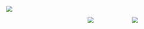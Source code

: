 <p align="center">

[![](https://files.catbox.moe/hxgqir.png)](https://rentry.co/bllkraiders)
</p>

<p align="center">

ㅤㅤㅤㅤㅤㅤㅤㅤㅤㅤㅤㅤㅤㅤㅤㅤㅤ[![](https://files.catbox.moe/swfc76.png)](https://rentry.co/reducedlies)ㅤㅤㅤㅤㅤㅤㅤㅤ[![](https://files.catbox.moe/duouda.png)](https://retrospring.net/@divinesaint)
